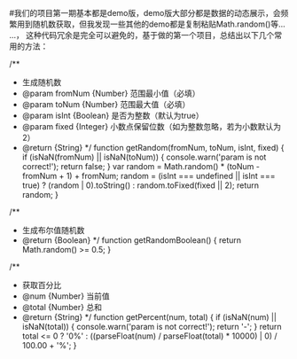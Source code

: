 #我们的项目第一期基本都是demo版，demo版大部分都是数据的动态展示，会频繁用到随机数获取，但我发现一些其他的demo都是复制粘贴Math.random()等... ...，
这种代码冗余是完全可以避免的，基于做的第一个项目，总结出以下几个常用的方法：

/**
 * 生成随机数
 * @param fromNum {Number} 范围最小值（必填）
 * @param toNum {Number} 范围最大值（必填）
 * @param isInt {Boolean} 是否为整数（默认为true）
 * @param fixed {Integer} 小数点保留位数（如为整数忽略，若为小数默认为2）
 * @return {String}
 */
function getRandom(fromNum, toNum, isInt, fixed) {
  if (isNaN(fromNum) || isNaN(toNum)) {
      console.warn('param is not correct!');
      return false;
  }
  var random = Math.random() * (toNum - fromNum + 1) + fromNum;
  random = (isInt === undefined || isInt === true) ? (random | 0).toString() : random.toFixed(fixed || 2);
  return random;
}

/**
 * 生成布尔值随机数
 * @return {Boolean}
 */
function getRandomBoolean() {
    return Math.random() >= 0.5;
}

/**
 * 获取百分比
 * @num {Number} 当前值
 * @total {Number} 总和
 * @return {String}
 */
function getPercent(num, total) {
    if (isNaN(num) || isNaN(total)) {
        console.warn('param is not correct!');
        return '-';
    }
    return total <= 0 ? '0%' : ((parseFloat(num) / parseFloat(total) * 10000) | 0) / 100.00 + '%';
}
